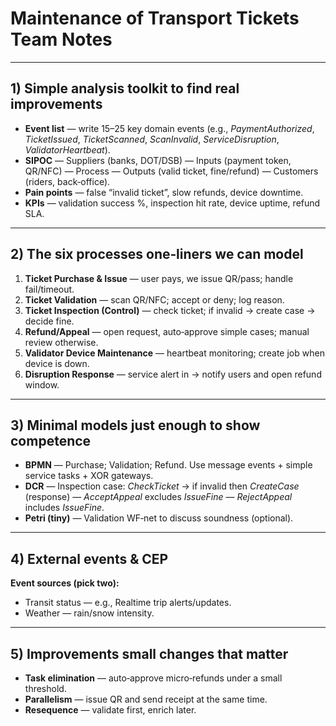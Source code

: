 # Maintenance of Transport Tickets  Team Notes

---

## 1) Simple analysis toolkit to find real improvements

* **Event list** — write 15–25 key domain events (e.g., *PaymentAuthorized*, *TicketIssued*, *TicketScanned*, *ScanInvalid*, *ServiceDisruption*, *ValidatorHeartbeat*).
* **SIPOC** — Suppliers (banks, DOT/DSB) — Inputs (payment token, QR/NFC) — Process — Outputs (valid ticket, fine/refund) — Customers (riders, back‑office).
* **Pain points** — false “invalid ticket”, slow refunds, device downtime.
* **KPIs** — validation success %, inspection hit rate, device uptime, refund SLA.

---

## 2) The six processes one‑liners we can model

1. **Ticket Purchase & Issue** — user pays, we issue QR/pass; handle fail/timeout.
2. **Ticket Validation** — scan QR/NFC; accept or deny; log reason.
3. **Ticket Inspection (Control)** — check ticket; if invalid → create case → decide fine.
4. **Refund/Appeal** — open request, auto‑approve simple cases; manual review otherwise.
5. **Validator Device Maintenance** — heartbeat monitoring; create job when device is down.
6. **Disruption Response** — service alert in → notify users and open refund window.


---

## 3) Minimal models just enough to show competence

* **BPMN** — Purchase; Validation; Refund. Use message events + simple service tasks + XOR gateways.
* **DCR** — Inspection case: *CheckTicket* → if invalid then *CreateCase* (response) — *AcceptAppeal* excludes *IssueFine* — *RejectAppeal* includes *IssueFine*.
* **Petri (tiny)** — Validation WF‑net to discuss soundness (optional).

---

## 4) External events & CEP

**Event sources (pick two):**

* Transit status — e.g., Realtime trip alerts/updates.
* Weather — rain/snow intensity.



---

## 5) Improvements small changes that matter

* **Task elimination** — auto‑approve micro‑refunds under a small threshold.
* **Parallelism** — issue QR and send receipt at the same time.
* **Resequence** — validate first, enrich later.

